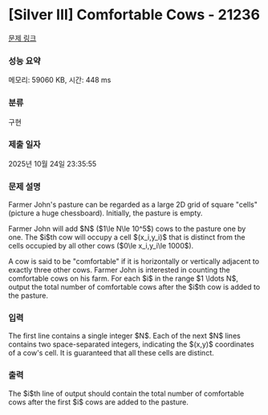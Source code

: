 # [Silver III] Comfortable Cows - 21236 

[문제 링크](https://www.acmicpc.net/problem/21236) 

### 성능 요약

메모리: 59060 KB, 시간: 448 ms

### 분류

구현

### 제출 일자

2025년 10월 24일 23:35:55

### 문제 설명

<p>Farmer John's pasture can be regarded as a large 2D grid of square "cells" (picture a huge chessboard). Initially, the pasture is empty.</p>

<p>Farmer John will add $N$ ($1\le N\le 10^5$) cows to the pasture one by one. The $i$th cow will occupy a cell $(x_i,y_i)$ that is distinct from the cells occupied by all other cows ($0\le x_i,y_i\le 1000$).</p>

<p>A cow is said to be "comfortable" if it is horizontally or vertically adjacent to exactly three other cows. Farmer John is interested in counting the comfortable cows on his farm. For each $i$ in the range $1 \ldots N$, output the total number of comfortable cows after the $i$th cow is added to the pasture.</p>

### 입력 

 <p>The first line contains a single integer $N$. Each of the next $N$ lines contains two space-separated integers, indicating the $(x,y)$ coordinates of a cow's cell. It is guaranteed that all these cells are distinct.</p>

### 출력 

 <p>The $i$th line of output should contain the total number of comfortable cows after the first $i$ cows are added to the pasture.</p>

